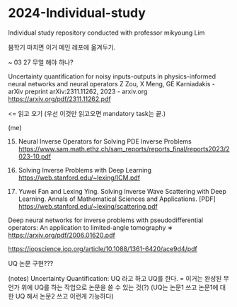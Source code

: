 # 2024-Individual-study
Individual study repository conducted with professor mikyoung Lim

봄학기 마치면 이거 메인 레포에 옮겨두기.

~ 03 27
무얼 해야 하나?

Uncertainty quantification for noisy inputs-outputs in physics-informed neural networks and neural operators
Z Zou, X Meng, GE Karniadakis - arXiv preprint arXiv:2311.11262, 2023 - arxiv.org
<https://arxiv.org/pdf/2311.11262.pdf>

<= 읽고 오기 (우선 이것만 읽고오면 mandatory task는 끝.)

(me)


15. Neural Inverse Operators for Solving PDE Inverse Problems 
https://www.sam.math.ethz.ch/sam_reports/reports_final/reports2023/2023-10.pdf 

16. Solving Inverse Problems with Deep Learning
https://web.stanford.edu/~lexing/ICM.pdf

17. Yuwei Fan and Lexing Ying. Solving Inverse Wave Scattering with Deep Learning. Annals of Mathematical Sciences and Applications. [PDF]
https://web.stanford.edu/~lexing/scattering.pdf

Deep neural networks for inverse problems with pseudodifferential operators: An application to limited-angle tomography ∗
https://arxiv.org/pdf/2006.01620.pdf 

https://iopscience.iop.org/article/10.1088/1361-6420/ace9d4/pdf 


UQ 논문 구현???


(notes)
Uncertainty Quantification: UQ 라고 하고
UQ를 한다. = 이거는 완성된 무언가 위에 UQ를 하는 작업으로 논문을 쓸 수 있는 것(?)
(UQ는 논문1 쓰고
논문1에 대한 UQ 해서 논문2 쓰고 이런게 가능하다)


